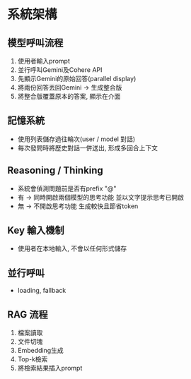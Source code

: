 # 系統架構
## 模型呼叫流程
1. 使用者輸入prompt
2. 並行呼叫Gemini及Cohere API
3. 先顯示Gemini的原始回答(parallel display)
4. 將兩份回答丟回Gemini → 生成整合版
5. 將整合版覆蓋原本的答案, 顯示在介面
## 記憶系統
- 使用列表儲存過往輪次(user / model 對話)
- 每次發問時將歷史對話一併送出, 形成多回合上下文
## Reasoning / Thinking
- 系統會偵測問題前是否有prefix "@"
- 有 → 同時開啟兩個模型的思考功能 並以文字提示思考已開啟
- 無 → 不開啟思考功能 生成較快且節省token
## Key 輸入機制
- 使用者在本地輸入, 不會以任何形式儲存
## 並行呼叫
- loading, fallback
## RAG 流程
1. 檔案讀取
2. 文件切塊
3. Embedding生成
4. Top-k檢索
5. 將檢索結果插入prompt